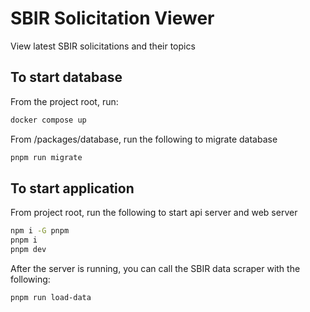 # SBIR Solicitation Viewer
View latest SBIR solicitations and their topics

## To start database
From the project root, run:
```sh
docker compose up
```

From /packages/database, run the following to migrate database
```sh
pnpm run migrate
```

## To start application
From project root, run the following to start api server and web server
```sh
npm i -G pnpm
pnpm i
pnpm dev
```

After the server is running, you can call the SBIR data scraper with the following:
```sh
pnpm run load-data
```
